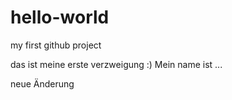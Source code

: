 # hello-world
my first github project

das ist meine erste verzweigung :)
Mein name ist ...

neue Änderung
